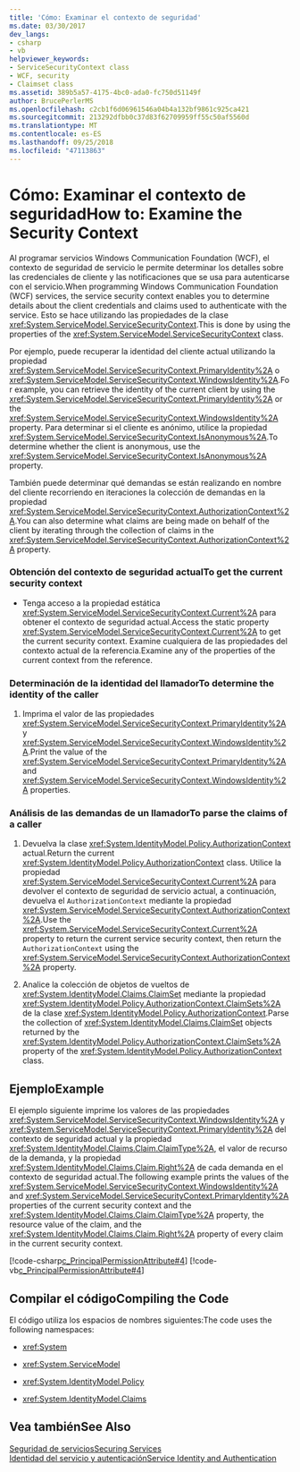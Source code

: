 ```yaml
---
title: 'Cómo: Examinar el contexto de seguridad'
ms.date: 03/30/2017
dev_langs:
- csharp
- vb
helpviewer_keywords:
- ServiceSecurityContext class
- WCF, security
- Claimset class
ms.assetid: 389b5a57-4175-4bc0-ada0-fc750d51149f
author: BrucePerlerMS
ms.openlocfilehash: c2cb1f6d06961546a04b4a132bf9861c925ca421
ms.sourcegitcommit: 213292dfbb0c37d83f62709959ff55c50af5560d
ms.translationtype: MT
ms.contentlocale: es-ES
ms.lasthandoff: 09/25/2018
ms.locfileid: "47113863"
---
```

# <a name="how-to-examine-the-security-context"></a><span data-ttu-id="5fbd4-102">Cómo: Examinar el contexto de seguridad</span><span class="sxs-lookup"><span data-stu-id="5fbd4-102">How to: Examine the Security Context</span></span>
<span data-ttu-id="5fbd4-103">Al programar servicios Windows Communication Foundation (WCF), el contexto de seguridad de servicio le permite determinar los detalles sobre las credenciales de cliente y las notificaciones que se usa para autenticarse con el servicio.</span><span class="sxs-lookup"><span data-stu-id="5fbd4-103">When programming Windows Communication Foundation (WCF) services, the service security context enables you to determine details about the client credentials and claims used to authenticate with the service.</span></span> <span data-ttu-id="5fbd4-104">Esto se hace utilizando las propiedades de la clase <xref:System.ServiceModel.ServiceSecurityContext>.</span><span class="sxs-lookup"><span data-stu-id="5fbd4-104">This is done by using the properties of the <xref:System.ServiceModel.ServiceSecurityContext> class.</span></span>  
  
 <span data-ttu-id="5fbd4-105">Por ejemplo, puede recuperar la identidad del cliente actual utilizando la propiedad <xref:System.ServiceModel.ServiceSecurityContext.PrimaryIdentity%2A> o <xref:System.ServiceModel.ServiceSecurityContext.WindowsIdentity%2A>.</span><span class="sxs-lookup"><span data-stu-id="5fbd4-105">For example, you can retrieve the identity of the current client by using the <xref:System.ServiceModel.ServiceSecurityContext.PrimaryIdentity%2A> or the <xref:System.ServiceModel.ServiceSecurityContext.WindowsIdentity%2A> property.</span></span> <span data-ttu-id="5fbd4-106">Para determinar si el cliente es anónimo, utilice la propiedad <xref:System.ServiceModel.ServiceSecurityContext.IsAnonymous%2A>.</span><span class="sxs-lookup"><span data-stu-id="5fbd4-106">To determine whether the client is anonymous, use the <xref:System.ServiceModel.ServiceSecurityContext.IsAnonymous%2A> property.</span></span>  
  
 <span data-ttu-id="5fbd4-107">También puede determinar qué demandas se están realizando en nombre del cliente recorriendo en iteraciones la colección de demandas en la propiedad <xref:System.ServiceModel.ServiceSecurityContext.AuthorizationContext%2A>.</span><span class="sxs-lookup"><span data-stu-id="5fbd4-107">You can also determine what claims are being made on behalf of the client by iterating through the collection of claims in the <xref:System.ServiceModel.ServiceSecurityContext.AuthorizationContext%2A> property.</span></span>  
  
### <a name="to-get-the-current-security-context"></a><span data-ttu-id="5fbd4-108">Obtención del contexto de seguridad actual</span><span class="sxs-lookup"><span data-stu-id="5fbd4-108">To get the current security context</span></span>  
  
-   <span data-ttu-id="5fbd4-109">Tenga acceso a la propiedad estática <xref:System.ServiceModel.ServiceSecurityContext.Current%2A> para obtener el contexto de seguridad actual.</span><span class="sxs-lookup"><span data-stu-id="5fbd4-109">Access the static property <xref:System.ServiceModel.ServiceSecurityContext.Current%2A> to get the current security context.</span></span> <span data-ttu-id="5fbd4-110">Examine cualquiera de las propiedades del contexto actual de la referencia.</span><span class="sxs-lookup"><span data-stu-id="5fbd4-110">Examine any of the properties of the current context from the reference.</span></span>  
  
### <a name="to-determine-the-identity-of-the-caller"></a><span data-ttu-id="5fbd4-111">Determinación de la identidad del llamador</span><span class="sxs-lookup"><span data-stu-id="5fbd4-111">To determine the identity of the caller</span></span>  
  
1.  <span data-ttu-id="5fbd4-112">Imprima el valor de las propiedades <xref:System.ServiceModel.ServiceSecurityContext.PrimaryIdentity%2A> y <xref:System.ServiceModel.ServiceSecurityContext.WindowsIdentity%2A>.</span><span class="sxs-lookup"><span data-stu-id="5fbd4-112">Print the value of the <xref:System.ServiceModel.ServiceSecurityContext.PrimaryIdentity%2A> and <xref:System.ServiceModel.ServiceSecurityContext.WindowsIdentity%2A> properties.</span></span>  
  
### <a name="to-parse-the-claims-of-a-caller"></a><span data-ttu-id="5fbd4-113">Análisis de las demandas de un llamador</span><span class="sxs-lookup"><span data-stu-id="5fbd4-113">To parse the claims of a caller</span></span>  
  
1.  <span data-ttu-id="5fbd4-114">Devuelva la clase <xref:System.IdentityModel.Policy.AuthorizationContext> actual.</span><span class="sxs-lookup"><span data-stu-id="5fbd4-114">Return the current <xref:System.IdentityModel.Policy.AuthorizationContext> class.</span></span> <span data-ttu-id="5fbd4-115">Utilice la propiedad <xref:System.ServiceModel.ServiceSecurityContext.Current%2A> para devolver el contexto de seguridad de servicio actual, a continuación, devuelva el `AuthorizationContext` mediante la propiedad <xref:System.ServiceModel.ServiceSecurityContext.AuthorizationContext%2A>.</span><span class="sxs-lookup"><span data-stu-id="5fbd4-115">Use the <xref:System.ServiceModel.ServiceSecurityContext.Current%2A> property to return the current service security context, then return the `AuthorizationContext` using the <xref:System.ServiceModel.ServiceSecurityContext.AuthorizationContext%2A> property.</span></span>  
  
2.  <span data-ttu-id="5fbd4-116">Analice la colección de objetos de vueltos de <xref:System.IdentityModel.Claims.ClaimSet> mediante la propiedad <xref:System.IdentityModel.Policy.AuthorizationContext.ClaimSets%2A> de la clase <xref:System.IdentityModel.Policy.AuthorizationContext>.</span><span class="sxs-lookup"><span data-stu-id="5fbd4-116">Parse the collection of <xref:System.IdentityModel.Claims.ClaimSet> objects returned by the <xref:System.IdentityModel.Policy.AuthorizationContext.ClaimSets%2A> property of the <xref:System.IdentityModel.Policy.AuthorizationContext> class.</span></span>  
  
## <a name="example"></a><span data-ttu-id="5fbd4-117">Ejemplo</span><span class="sxs-lookup"><span data-stu-id="5fbd4-117">Example</span></span>  
 <span data-ttu-id="5fbd4-118">El ejemplo siguiente imprime los valores de las propiedades <xref:System.ServiceModel.ServiceSecurityContext.WindowsIdentity%2A> y <xref:System.ServiceModel.ServiceSecurityContext.PrimaryIdentity%2A> del contexto de seguridad actual y la propiedad <xref:System.IdentityModel.Claims.Claim.ClaimType%2A>, el valor de recurso de la demanda, y la propiedad <xref:System.IdentityModel.Claims.Claim.Right%2A> de cada demanda en el contexto de seguridad actual.</span><span class="sxs-lookup"><span data-stu-id="5fbd4-118">The following example prints the values of the <xref:System.ServiceModel.ServiceSecurityContext.WindowsIdentity%2A> and <xref:System.ServiceModel.ServiceSecurityContext.PrimaryIdentity%2A> properties of the current security context and the <xref:System.IdentityModel.Claims.Claim.ClaimType%2A> property, the resource value of the claim, and the <xref:System.IdentityModel.Claims.Claim.Right%2A> property of every claim in the current security context.</span></span>  
  
 [!code-csharp[c_PrincipalPermissionAttribute#4](../../../samples/snippets/csharp/VS_Snippets_CFX/c_principalpermissionattribute/cs/source.cs#4)]
 [!code-vb[c_PrincipalPermissionAttribute#4](../../../samples/snippets/visualbasic/VS_Snippets_CFX/c_principalpermissionattribute/vb/source.vb#4)]  
  
## <a name="compiling-the-code"></a><span data-ttu-id="5fbd4-119">Compilar el código</span><span class="sxs-lookup"><span data-stu-id="5fbd4-119">Compiling the Code</span></span>  
 <span data-ttu-id="5fbd4-120">El código utiliza los espacios de nombres siguientes:</span><span class="sxs-lookup"><span data-stu-id="5fbd4-120">The code uses the following namespaces:</span></span>  
  
-   <xref:System>  
  
-   <xref:System.ServiceModel>  
  
-   <xref:System.IdentityModel.Policy>  
  
-   <xref:System.IdentityModel.Claims>  
  
## <a name="see-also"></a><span data-ttu-id="5fbd4-121">Vea también</span><span class="sxs-lookup"><span data-stu-id="5fbd4-121">See Also</span></span>  
 [<span data-ttu-id="5fbd4-122">Seguridad de servicios</span><span class="sxs-lookup"><span data-stu-id="5fbd4-122">Securing Services</span></span>](../../../docs/framework/wcf/securing-services.md)  
 [<span data-ttu-id="5fbd4-123">Identidad del servicio y autenticación</span><span class="sxs-lookup"><span data-stu-id="5fbd4-123">Service Identity and Authentication</span></span>](../../../docs/framework/wcf/feature-details/service-identity-and-authentication.md)
